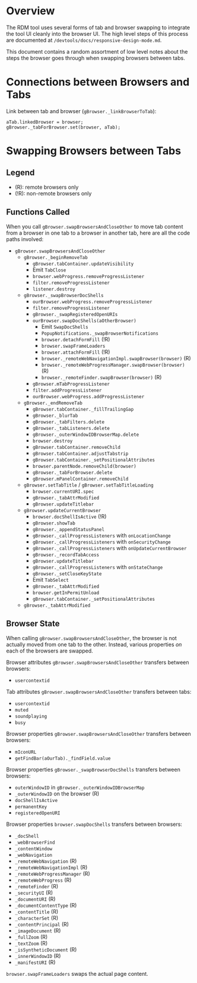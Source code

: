# Overview

The RDM tool uses several forms of tab and browser swapping to integrate the
tool UI cleanly into the browser UI.  The high level steps of this process are
documented at `/devtools/docs/responsive-design-mode.md`.

This document contains a random assortment of low level notes about the steps
the browser goes through when swapping browsers between tabs.

# Connections between Browsers and Tabs

Link between tab and browser (`gBrowser._linkBrowserToTab`):

```
aTab.linkedBrowser = browser;
gBrowser._tabForBrowser.set(browser, aTab);
```

# Swapping Browsers between Tabs

## Legend

* (R): remote browsers only
* (!R): non-remote browsers only

## Functions Called

When you call `gBrowser.swapBrowsersAndCloseOther` to move tab content from a
browser in one tab to a browser in another tab, here are all the code paths
involved:

* `gBrowser.swapBrowsersAndCloseOther`
  * `gBrowser._beginRemoveTab`
    * `gBrowser.tabContainer.updateVisibility`
    * Emit `TabClose`
    * `browser.webProgress.removeProgressListener`
    * `filter.removeProgressListener`
    * `listener.destroy`
  * `gBrowser._swapBrowserDocShells`
    * `ourBrowser.webProgress.removeProgressListener`
    * `filter.removeProgressListener`
    * `gBrowser._swapRegisteredOpenURIs`
    * `ourBrowser.swapDocShells(aOtherBrowser)`
      * Emit `SwapDocShells`
      * `PopupNotifications._swapBrowserNotifications`
      * `browser.detachFormFill` (!R)
      * `browser.swapFrameLoaders`
      * `browser.attachFormFill` (!R)
      * `browser._remoteWebNavigationImpl.swapBrowser(browser)` (R)
      * `browser._remoteWebProgressManager.swapBrowser(browser)` (R)
      * `browser._remoteFinder.swapBrowser(browser)` (R)
    * `gBrowser.mTabProgressListener`
    * `filter.addProgressListener`
    * `ourBrowser.webProgress.addProgressListener`
  * `gBrowser._endRemoveTab`
    * `gBrowser.tabContainer._fillTrailingGap`
    * `gBrowser._blurTab`
    * `gBrowser._tabFilters.delete`
    * `gBrowser._tabListeners.delete`
    * `gBrowser._outerWindowIDBrowserMap.delete`
    * `browser.destroy`
    * `gBrowser.tabContainer.removeChild`
    * `gBrowser.tabContainer.adjustTabstrip`
    * `gBrowser.tabContainer._setPositionalAttributes`
    * `browser.parentNode.removeChild(browser)`
    * `gBrowser._tabForBrowser.delete`
    * `gBrowser.mPanelContainer.removeChild`
  * `gBrowser.setTabTitle` / `gBrowser.setTabTitleLoading`
    * `browser.currentURI.spec`
    * `gBrowser._tabAttrModified`
    * `gBrowser.updateTitlebar`
  * `gBrowser.updateCurrentBrowser`
    * `browser.docShellIsActive` (!R)
    * `gBrowser.showTab`
    * `gBrowser._appendStatusPanel`
    * `gBrowser._callProgressListeners` with `onLocationChange`
    * `gBrowser._callProgressListeners` with `onSecurityChange`
    * `gBrowser._callProgressListeners` with `onUpdateCurrentBrowser`
    * `gBrowser._recordTabAccess`
    * `gBrowser.updateTitlebar`
    * `gBrowser._callProgressListeners` with `onStateChange`
    * `gBrowser._setCloseKeyState`
    * Emit `TabSelect`
    * `gBrowser._tabAttrModified`
    * `browser.getInPermitUnload`
    * `gBrowser.tabContainer._setPositionalAttributes`
  * `gBrowser._tabAttrModified`

## Browser State

When calling `gBrowser.swapBrowsersAndCloseOther`, the browser is not actually
moved from one tab to the other.  Instead, various properties _on_ each of the
browsers are swapped.

Browser attributes `gBrowser.swapBrowsersAndCloseOther` transfers between
browsers:

* `usercontextid`

Tab attributes `gBrowser.swapBrowsersAndCloseOther` transfers between tabs:

* `usercontextid`
* `muted`
* `soundplaying`
* `busy`

Browser properties `gBrowser.swapBrowsersAndCloseOther` transfers between
browsers:

* `mIconURL`
* `getFindBar(aOurTab)._findField.value`

Browser properties `gBrowser._swapBrowserDocShells` transfers between browsers:

* `outerWindowID` in `gBrowser._outerWindowIDBrowserMap`
* `_outerWindowID` on the browser (R)
* `docShellIsActive`
* `permanentKey`
* `registeredOpenURI`

Browser properties `browser.swapDocShells` transfers between browsers:

* `_docShell`
* `_webBrowserFind`
* `_contentWindow`
* `_webNavigation`
* `_remoteWebNavigation` (R)
* `_remoteWebNavigationImpl` (R)
* `_remoteWebProgressManager` (R)
* `_remoteWebProgress` (R)
* `_remoteFinder` (R)
* `_securityUI` (R)
* `_documentURI` (R)
* `_documentContentType` (R)
* `_contentTitle` (R)
* `_characterSet` (R)
* `_contentPrincipal` (R)
* `_imageDocument` (R)
* `_fullZoom` (R)
* `_textZoom` (R)
* `_isSyntheticDocument` (R)
* `_innerWindowID` (R)
* `_manifestURI` (R)

`browser.swapFrameLoaders` swaps the actual page content.
